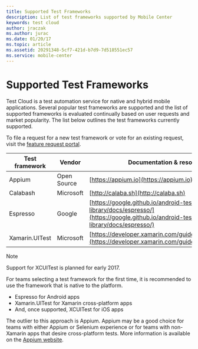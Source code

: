 ```yaml
---
title: Supported Test Frameworks
description: List of test frameworks supported by Mobile Center
keywords: test cloud
author: jraczak
ms.author: jurac
ms.date: 01/20/17
ms.topic: article
ms.assetid: 20291348-5cf7-421d-b7d9-7d518551ec57
ms.service: mobile-center
---
```


# Supported Test Frameworks

Test Cloud is a test automation service for native and hybrid mobile applications. Several popular test frameworks are supported and the list of supported frameworks is evaluated continually based on user requests and market popularity. The list below outlines the test frameworks currently supported.

To file a request for a new test framework or vote for an existing request, visit the [feature request portal](https://testcloud.ideas.aha.io).

|Test framework| Vendor |Documentation & resources |
|--|--|--|
| Appium | Open Source | [https://appium.io](https://appium.io) |
| Calabash | Microsoft | [http://calaba.sh](http://calaba.sh) |
| Espresso | Google | [https://google.github.io/android-testing-support-library/docs/espresso/](https://google.github.io/android-testing-support-library/docs/espresso/) |
| Xamarin.UITest | Microsoft | [https://developer.xamarin.com/guides/testcloud/uitest/](https://developer.xamarin.com/guides/testcloud/uitest/)|

> [!NOTE]
> Support for XCUITest is planned for early 2017.

For teams selecting a test framework for the first time, it is recommended to use the framework that is native to the platform.

- Espresso for Android apps
- Xamarin.UITest for Xamarin cross-platform apps
- And, once supported, XCUITest for iOS apps

The outlier to this approach is Appium. Appium may be a good choice for teams with either Appium or Selenium experience or for teams with non-Xamarin apps that desire cross-platform tests. More information is available on the [Appium website](http://appium.io/slate/en/master/#about-appium).
